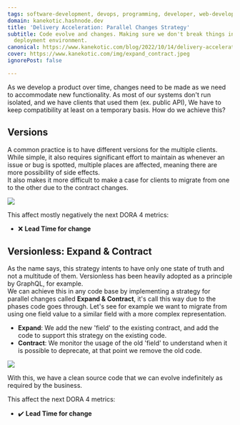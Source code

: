 ```yaml
---
tags: software-development, devops, programming, developer, web-development
domain: kanekotic.hashnode.dev
title: 'Delivery Acceleration: Parallel Changes Strategy'
subtitle: Code evolve and changes. Making sure we don't break things in a continuous
  deployment environment.
canonical: https://www.kanekotic.com/blog/2022/10/14/delivery-acceleration-parallel-changes-strategy
cover: https://www.kanekotic.com/img/expand_contract.jpeg
ignorePost: false

---
```

As we develop a product over time, changes need to be made as we need to accommodate new functionality. As most of our systems don't run isolated, and we have clients that used them (ex. public API), We have to keep compatibility at least on a temporary basis. How do we achieve this?

## Versions

A common practice is to have different versions for the multiple clients. While simple, it also requires significant effort to maintain as whenever an issue or bug is spotted, multiple places are affected, meaning there are more possibility of side effects.  
It also makes it more difficult to make a case for clients to migrate from one to the other due to the contract changes.

![](https://www.kanekotic.com/img/version.png)

This affect mostly negatively the next DORA 4 metrics:

* ❌ **Lead Time for change**

## Versionless: Expand & Contract

As the name says, this strategy intents to have only one state of truth and not a multitude of them. Versionless has been heavily adopted as a principle by GraphQL, for example.  
We can achieve this in any code base by implementing a strategy for parallel changes called **Expand & Contract**, it's call this way due to the phases code goes through. Let's see for example we want to migrate from using one field value to a similar field with a more complex representation.

* **Expand**: We add the new 'field' to the existing contract, and add the code to support this strategy on the existing code.
* **Contract**: We monitor the usage of the old 'field' to understand when it is possible to deprecate, at that point we remove the old code.

![](https://www.kanekotic.com/img/expand_contract.jpeg)

With this, we have a clean source code that we can evolve indefinitely as required by the business.

This affect the next DORA 4 metrics:

* ✔️ **Lead Time for change**